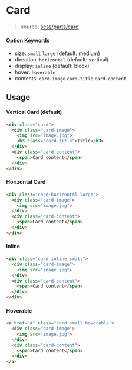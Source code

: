 # Card
> source: [scss/parts/card](../../src/scss/parts/_card.scss)

#### Option Keywords
- size: `small` `large` (default: medium)
- direction: `horizontal` (default: vertical)
- display: `inline` (default: block)
- hover: `hoverable`
- contents: `card-image` `card-title` `card-content`

## Usage
#### Vertical Card (default)
```html
<div class="card">
  <div class="card-image">
    <img src="image.jpg">
    <h3 class="card-title">Title</h3>
  </div>
  <div class="card-content">
    <span>Card content</span>
  </div>
</div>
```

#### Horizontal Card
```html
<div class="card-horizontal large">
  <div class="card-image">
    <img src="image.jpg">
  </div>
  <div class="card-content">
    <span>Card content</span>
  </div>
</div>
```

#### Inline
```html
<div class="card inline small">
  <div class="card-image">
    <img src="image.jpg">
  </div>
  <div class="card-content">
    <span>Card content</span>
  </div>
</div>
```

#### Hoverable
```html
<a href="#" class="card small hoverable">
  <div class="card-image">
    <img src="image.jpg">
  </div>
  <div class="card-content">
    <span>Card content</span>
  </div>
</a>
```
